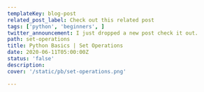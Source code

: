 ```yaml
---
templateKey: blog-post
related_post_label: Check out this related post
tags: ['python', 'beginners', ]
twitter_announcement: I just dropped a new post check it out.
path: set-operations
title: Python Basics | Set Operations
date: 2020-06-11T05:00:00Z
status: 'false'
description:
cover: '/static/pb/set-operations.png'

---
```


<!--
<p style='text-align: center'>
<a href='https://waylonwalker.com/blog/set-operations'>
  <img
    style='width:500px; max-width:80%; margin: auto;'
    src="https://waylonwalker.com/set-operations.png"
    alt="Read more from the Python Basics | Set Operations article"
  />
  </a>
</p>

-->
